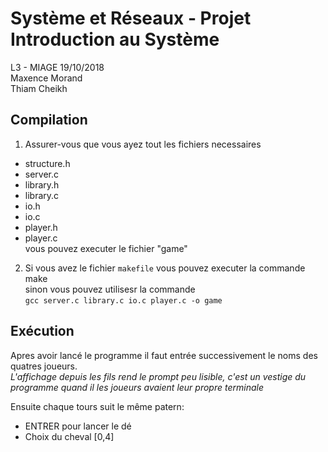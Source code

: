# Système et Réseaux - Projet Introduction au Système
L3 - MIAGE 19/10/2018   
Maxence Morand     
Thiam Cheikh    

## Compilation
1. Assurer-vous que vous ayez tout les fichiers necessaires
  * structure.h
  * server.c
  * library.h
  * library.c
  * io.h
  * io.c
  * player.h
  * player.c  
vous pouvez executer le fichier "game"
2. Si vous avez le fichier ```makefile``` vous pouvez executer la commande make  
sinon vous pouvez utilisesr la commande  
```gcc server.c library.c io.c player.c -o game```  
  
## Exécution  
Apres avoir lancé le programme il faut entrée successivement le noms des quatres joueurs.  
*L'affichage depuis les fils rend le prompt peu lisible, c'est un vestige du programme quand il les joueurs avaient leur propre terminale*  
  
Ensuite chaque tours suit le même patern:  
* ENTRER pour lancer le dé  
* Choix du cheval [0,4]  
